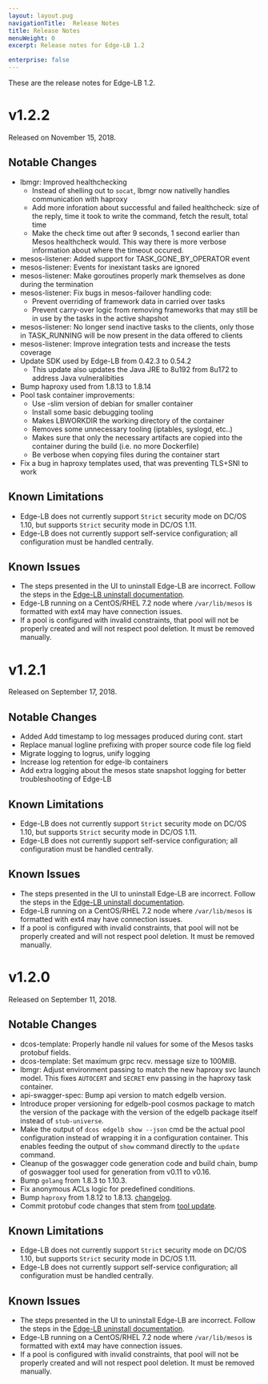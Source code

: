 ```yaml
---
layout: layout.pug
navigationTitle:  Release Notes
title: Release Notes
menuWeight: 0
excerpt: Release notes for Edge-LB 1.2

enterprise: false
---
```


These are the release notes for Edge-LB 1.2.

# v1.2.2

Released on November 15, 2018.

## Notable Changes

* lbmgr: Improved healthchecking
  * Instead of shelling out to `socat`, lbmgr now nativelly handles communication with haproxy
  * Add more inforation about successful and failed healthcheck: size of the reply, time it took to write the command, fetch the result, total time
  * Make the check time out after 9 seconds, 1 second earlier than Mesos healthcheck would. This way there is more verbose information about where the timeout occured.
* mesos-listener: Added support for TASK_GONE_BY_OPERATOR event
* mesos-listener: Events for inexistant tasks are ignored
* mesos-listener: Make goroutines properly mark themselves as done during the termination
* mesos-listener: Fix bugs in mesos-failover handling code:
  * Prevent overriding of framework data in carried over tasks
  * Prevent carry-over logic from removing frameworks that may still be in use by the tasks in the active shapshot
* mesos-listener: No longer send inactive tasks to the clients, only those in TASK_RUNNING will be now present in the data offered to clients
* mesos-listener: Improve integration tests and increase the tests coverage
* Update SDK used by Edge-LB from 0.42.3 to 0.54.2
  * This update also updates the Java JRE to 8u192 from 8u172 to address Java vulneralibities
* Bump haproxy used from 1.8.13 to 1.8.14
* Pool task container improvements:
  * Use -slim version of debian for smaller container
  * Install some basic debugging tooling
  * Makes LBWORKDIR the working directory of the container
  * Removes some unnecessary tooling (iptables, syslogd, etc..)
  * Makes sure that only the necessary artifacts are copied into the container during the build (i.e. no more Dockerfile)
  * Be verbose when copying files during the container start
* Fix a bug in haproxy templates used, that was preventing TLS+SNI to work

## Known Limitations

* Edge-LB does not currently support `Strict` security mode on DC/OS 1.10, but supports `Strict` security mode in DC/OS 1.11.
* Edge-LB does not currently support self-service configuration; all configuration must be handled centrally.

## Known Issues

* The steps presented in the UI to uninstall Edge-LB are incorrect. Follow the steps in the [Edge-LB uninstall documentation](/services/edge-lb/1.2/uninstalling/).
* Edge-LB running on a CentOS/RHEL 7.2 node where `/var/lib/mesos` is formatted with ext4 may have connection issues.
* If a pool is configured with invalid constraints, that pool will not be properly created and will not respect pool deletion. It must be removed manually.

# v1.2.1

Released on September 17, 2018.

## Notable Changes

- Added Add timestamp to log messages produced during cont. start
- Replace manual logline prefixing with proper source code file log field
- Migrate logging to logrus, unify logging
- Increase log retention for edge-lb containers
- Add extra logging about the mesos state snapshot logging for better troubleshooting of Edge-LB

## Known Limitations

* Edge-LB does not currently support `Strict` security mode on DC/OS 1.10, but supports `Strict` security mode in DC/OS 1.11.
* Edge-LB does not currently support self-service configuration; all configuration must be handled centrally.

## Known Issues

* The steps presented in the UI to uninstall Edge-LB are incorrect. Follow the steps in the [Edge-LB uninstall documentation](/services/edge-lb/1.2/uninstalling/).
* Edge-LB running on a CentOS/RHEL 7.2 node where `/var/lib/mesos` is formatted with ext4 may have connection issues.
* If a pool is configured with invalid constraints, that pool will not be properly created and will not respect pool deletion. It must be removed manually.

# v1.2.0

Released on September 11, 2018.

## Notable Changes

* dcos-template: Properly handle nil values for some of the Mesos tasks protobuf fields.
* dcos-template: Set maximum grpc recv. message size to 100MIB.
* lbmgr: Adjust environment passing to match the new haproxy svc launch model. This fixes `AUTOCERT` and `SECRET` env passing in the haproxy task container.
* api-swagger-spec: Bump api version to match edgelb version.
* Introduce proper versioning for edgelb-pool cosmos package to match the version of the package with the version of the edgelb package itself instead of `stub-universe`.
* Make the output of `dcos edgelb show --json` cmd be the actual pool configuration instead of wrapping it in a configuration container. This enables feeding the output of `show` command directly to the `update` command.
* Cleanup of the goswagger code generation code and build chain, bump of goswagger tool used for generation from v0.11 to v0.16.
* Bump `golang` from 1.8.3 to 1.10.3.
* Fix anonymous ACLs logic for predefined conditions.
* Bump `haproxy` from 1.8.12 to 1.8.13. [changelog](http://git.haproxy.org/?p=haproxy-1.8.git;a=blob;f=CHANGELOG;h=aed48fc5fb951aff7dd458c4bc9bfcfe1d5dd99a;hb=HEAD).
* Commit protobuf code changes that stem from [tool update](https://github.com/golang/protobuf/tree/master/protoc-gen-go).

## Known Limitations

* Edge-LB does not currently support `Strict` security mode on DC/OS 1.10, but supports `Strict` security mode in DC/OS 1.11.
* Edge-LB does not currently support self-service configuration; all configuration must be handled centrally.

## Known Issues

* The steps presented in the UI to uninstall Edge-LB are incorrect. Follow the steps in the [Edge-LB uninstall documentation](/services/edge-lb/1.1/uninstalling/).
* Edge-LB running on a CentOS/RHEL 7.2 node where `/var/lib/mesos` is formatted with ext4 may have connection issues.
* If a pool is configured with invalid constraints, that pool will not be properly created and will not respect pool deletion.  It must be removed manually.
